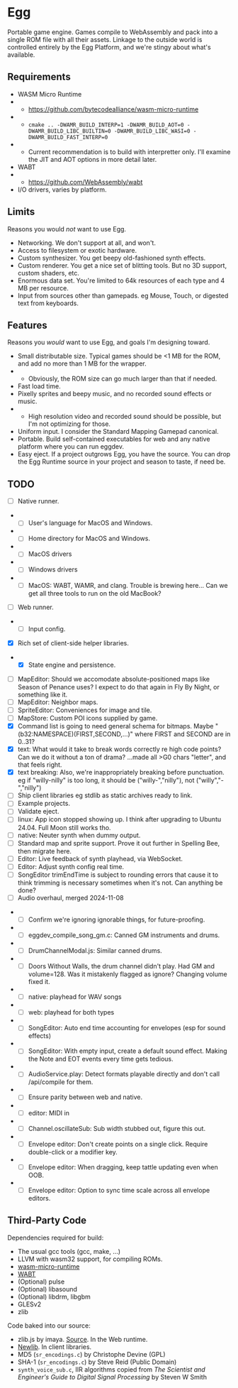 # Egg

Portable game engine.
Games compile to WebAssembly and pack into a single ROM file with all their assets.
Linkage to the outside world is controlled entirely by the Egg Platform, and we're stingy about what's available.

## Requirements

- WASM Micro Runtime
- - https://github.com/bytecodealliance/wasm-micro-runtime
- - `cmake .. -DWAMR_BUILD_INTERP=1 -DWAMR_BUILD_AOT=0 -DWAMR_BUILD_LIBC_BUILTIN=0 -DWAMR_BUILD_LIBC_WASI=0 -DWAMR_BUILD_FAST_INTERP=0`
- - Current recommendation is to build with interpretter only. I'll examine the JIT and AOT options in more detail later.
- WABT
- - https://github.com/WebAssembly/wabt
- I/O drivers, varies by platform.

## Limits

Reasons you would *not* want to use Egg.

- Networking. We don't support at all, and won't.
- Access to filesystem or exotic hardware.
- Custom synthesizer. You get beepy old-fashioned synth effects.
- Custom renderer. You get a nice set of blitting tools. But no 3D support, custom shaders, etc.
- Enormous data set. You're limited to 64k resources of each type and 4 MB per resource.
- Input from sources other than gamepads. eg Mouse, Touch, or digested text from keyboards.

## Features

Reasons you *would* want to use Egg, and goals I'm designing toward.

- Small distributable size. Typical games should be <1 MB for the ROM, and add no more than 1 MB for the wrapper.
- - Obviously, the ROM size can go much larger than that if needed.
- Fast load time.
- Pixelly sprites and beepy music, and no recorded sound effects or music.
- - High resolution video and recorded sound should be possible, but I'm not optimizing for those.
- Uniform input. I consider the Standard Mapping Gamepad canonical.
- Portable. Build self-contained executables for web and any native platform where you can run eggdev.
- Easy eject. If a project outgrows Egg, you have the source. You can drop the Egg Runtime source in your project and season to taste, if need be.

## TODO

- [ ] Native runner.
- - [ ] User's language for MacOS and Windows.
- - [ ] Home directory for MacOS and Windows.
- - [ ] MacOS drivers
- - [ ] Windows drivers
- - [ ] MacOS: WABT, WAMR, and clang. Trouble is brewing here... Can we get all three tools to run on the old MacBook?
- [ ] Web runner.
- - [ ] Input config.
- [x] Rich set of client-side helper libraries.
- - [x] State engine and persistence.
- [ ] MapEditor: Should we accomodate absolute-positioned maps like Season of Penance uses? I expect to do that again in Fly By Night, or something like it.
- [ ] MapEditor: Neighbor maps.
- [ ] SpriteEditor: Conveniences for image and tile.
- [ ] MapStore: Custom POI icons supplied by game.
- [x] Command list is going to need general schema for bitmaps. Maybe "(b32:NAMESPACE)(FIRST,SECOND,...)" where FIRST and SECOND are in 0..31?
- [x] text: What would it take to break words correctly re high code points? Can we do it without a ton of drama? ...made all >G0 chars "letter", and that feels right.
- [x] text breaking: Also, we're inappropriately breaking before punctuation. eg if "willy-nilly" is too long, it should be ("willy-","nilly"), not ("willy","-","nilly")
- [ ] Ship client libraries eg stdlib as static archives ready to link.
- [ ] Example projects.
- [ ] Validate eject.
- [ ] linux: App icon stopped showing up. I think after upgrading to Ubuntu 24.04. Full Moon still works tho.
- [ ] native: Neuter synth when dummy output.
- [ ] Standard map and sprite support. Prove it out further in Spelling Bee, then migrate here.
- [ ] Editor: Live feedback of synth playhead, via WebSocket.
- [ ] Editor: Adjust synth config real time.
- [ ] SongEditor trimEndTime is subject to rounding errors that cause it to think trimming is necessary sometimes when it's not. Can anything be done?
- [ ] Audio overhaul, merged 2024-11-08
- - [ ] Confirm we're ignoring ignorable things, for future-proofing.
- - [ ] eggdev_compile_song_gm.c: Canned GM instruments and drums.
- - [ ] DrumChannelModal.js: Similar canned drums.
- - [ ] Doors Without Walls, the drum channel didn't play. Had GM and volume=128. Was it mistakenly flagged as ignore? Changing volume fixed it.
- - [ ] native: playhead for WAV songs
- - [ ] web: playhead for both types
- - [ ] SongEditor: Auto end time accounting for envelopes (esp for sound effects)
- - [ ] SongEditor: With empty input, create a default sound effect. Making the Note and EOT events every time gets tedious.
- - [ ] AudioService.play: Detect formats playable directly and don't call /api/compile for them.
- - [ ] Ensure parity between web and native.
- - [ ] editor: MIDI in
- - [ ] Channel.oscillateSub: Sub width stubbed out, figure this out.
- - [ ] Envelope editor: Don't create points on a single click. Require double-click or a modifier key.
- - [ ] Envelope editor: When dragging, keep tattle updating even when OOB.
- - [ ] Envelope editor: Option to sync time scale across all envelope editors.

## Third-Party Code

Dependencies required for build:
- The usual gcc tools (gcc, make, ...)
- LLVM with wasm32 support, for compiling ROMs.
- [wasm-micro-runtime](https://github.com/bytecodealliance/wasm-micro-runtime)
- [WABT](https://github.com/WebAssembly/wabt)
- (Optional) pulse
- (Optional) libasound
- (Optional) libdrm, libgbm
- GLESv2
- zlib

Code baked into our source:
- zlib.js by imaya. [Source](https://github.com/imaya/zlib.js). In the Web runtime.
- [Newlib](https://sourceware.org/newlib/). In client libraries.
- MD5 (`sr_encodings.c`) by Christophe Devine (GPL)
- SHA-1 (`sr_encodings.c`) by Steve Reid (Public Domain)
- `synth_voice_sub.c`, IIR algorithms copied from _The Scientist and Engineer's Guide to Digital Signal Processing_ by Steven W Smith
